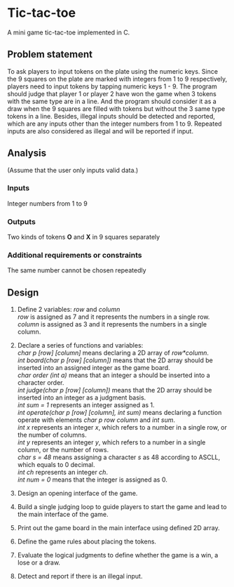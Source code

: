 # Tic-tac-toe
A mini game tic-tac-toe implemented in C.

## Problem statement
To ask players to input tokens on the plate using the numeric keys. Since the 9 squares on the plate are marked with integers from 1 to 9 respectively, players need to input tokens by tapping numeric keys 1 - 9. The program should judge that player 1 or player 2 have won the game when 3 tokens with the same type are in a line. And the program should consider it as a draw when the 9 squares are filled with tokens but without the 3 same type tokens in a line. Besides, illegal inputs should be detected and reported, which are any inputs other than the integer numbers from 1 to 9. Repeated inputs are also considered as illegal and will be reported if input.

## Analysis
(Assume that the user only inputs valid data.)  
### Inputs
Integer numbers from 1 to 9  
### Outputs
Two kinds of tokens **O** and **X** in 9 squares separately  
### Additional requirements or constraints
The same number cannot be chosen repeatedly  

## Design
1. Define 2 variables: _row_ and _column_  
_row_ is assigned as 7 and it represents the numbers in a single row.  
_column_ is assigned as 3 and it represents the numbers in a single column.  

2. Declare a series of functions and variables:  
_char p [row] [column]_ means declaring a 2D array of _row*column_.  
_int board(char p [row] [column])_ means that the 2D array should be inserted into an assigned integer as the game board.  
_char order (int a)_ means that an integer a should be inserted into a character order.  
_int judge(char p [row] [column])_ means that the 2D array should be inserted into an integer as a judgment basis.  
_int sum = 1_ represents an integer assigned as 1.  
_int operate(char p [row] [column], int sum)_ means declaring a function operate with elements _char p row column_ and _int sum_.  
_int x_ represents an integer _x_, which refers to a number in a single row, or the number of columns.  
_int y_ represents an integer _y_, which refers to a number in a single column, or the number of rows.  
_char s = 48_ means assigning a character _s_ as 48 according to ASCLL, which equals to 0 decimal.  
_int ch_ represents an integer _ch_.  
_int num = 0_ means that the integer is assigned as 0.  

3. Design an opening interface of the game.  

4. Build a single judging loop to guide players to start the game and lead to the main interface
of the game.  

5. Print out the game board in the main interface using defined 2D array.  

6. Define the game rules about placing the tokens.  

7. Evaluate the logical judgments to define whether the game is a win, a lose or a draw.  

8. Detect and report if there is an illegal input.  

